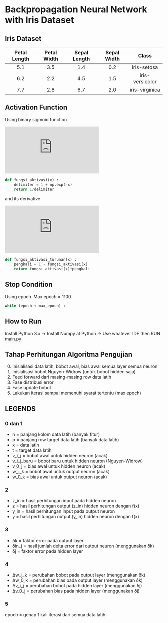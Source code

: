 # Backpropagation Neural Network with Iris Dataset

## Iris Dataset
|  Petal Length |  Petal Width |  Sepal Length |  Sepal Width |      Class      |
|:-------------:|:------------:|:-------------:|:------------:|:---------------:|
|      5.1      |      3.5     |      1.4      |      0.2     |   iris-setosa   |
|      6.2      |      2.2     |      4.5      |      1.5     | iris-versicolor |
|      7.7      |      2.8     |      6.7      |      2.0     |  iris-virginica |

## Activation Function
Using binary sigmoid function

![\f(x) = \frac{1}{1+e^-x}](https://latex.codecogs.com/svg.latex?f%28x%29%20%3D%20%5Cfrac%7B1%7D%7B1&plus;e%5E-x%7D)

```python
def fungsi_aktivasi(x) :
    delimiter = 1 + np.exp(-x)
    return 1/delimiter
```

and its derivative 

![\[f'(x) = f(x)*[1-f(x)]](https://latex.codecogs.com/svg.latex?f%27%28x%29%20%3D%20f%28x%29*%5B1-f%28x%29%5D)

```python
def fungsi_aktivasi_turunan(x) :
    pengkali = 1 - fungsi_aktivasi(x)
    return fungsi_aktivasi(x)*pengkali
```

## Stop Condition
Using epoch. Max epoch = 1100

```python
while (epoch < max_epoch) :
```

## How to Run
Install Python 3.x -> Install Numpy at Python -> Use whatever IDE then RUN main.py

## Tahap Perhitungan Algoritma Pengujian
0. Inisialisasi data latih, bobot awal, bias awal semua layer semua neuron
1. Inisialisasi bobot Nguyen-Widrow (untuk bobot hidden saja)
2. Feed forward dari masing-masing row data latih
3. Fase distribusi error
4. Fase update bobot
5. Lakukan iterasi sampai memenuhi syarat tertentu (max epoch)

## LEGENDS
### 0 dan 1
- n           = panjang kolom data latih (banyak fitur)
- p           = panjang row target data latih (banyak data latih)
- x           = data latih
- t           = target data latih
- v_i_j       = bobot awal untuk hidden neuron (acak)
- v_i_j_baru  = bobot baru untuk hidden neuron (Nguyen-Widrow)
- v_0_j       = bias awal untuk hidden neuron (acak)
- w_j_k       = bobot awal untuk output neuron (acak)
- w_0_k       = bias awal untuk output neuron (acak)

### 2
- z_in         = hasil perhitungan input pada hidden neuron
- z           = hasil perhitungan output (z_in) hidden neuron dengan f(x)
- y_in        = hasil perhitungan input pada output neuron
- y           = hasil perhitungan output (y_in) hidden neuron dengan f(x)

### 3
- δk          = faktor error pada output layer
- δin_j       = hasil jumlah delta error dari output neuron (menggunakan δk)
- δj          = faktor error pada hidden layer

### 4
- Δw_j_k      = perubahan bobot pada output layer (menggunakan δk)
- Δw_0_k      = perubahan bias pada output layer (menggunakan δk)
- Δv_i_j      = perubahan bobot pada hidden layer (menggunakan δj)
- Δv_0_j      = perubahan bias pada hidden layer (menggunakan δj)

### 5
epoch       = genap 1 kali iterasi dari semua data latih